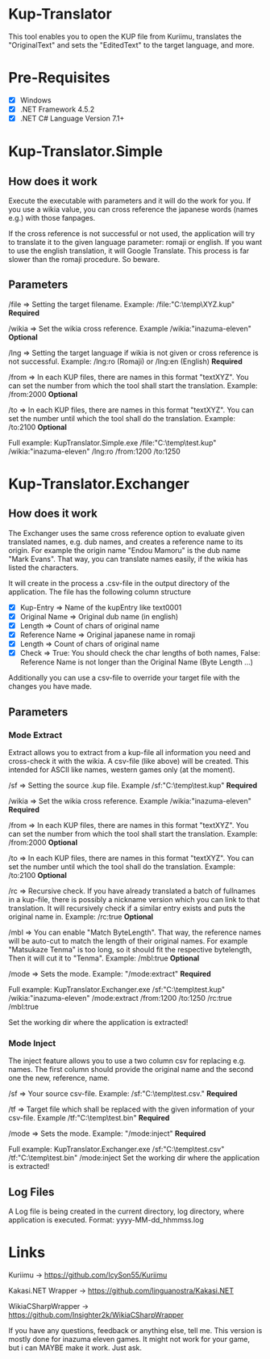 # Kup-Translator
This tool enables you to open the KUP file from Kuriimu, translates the "OriginalText" and sets the "EditedText" to the target language, and more.

# Pre-Requisites
- [x] Windows
- [x] .NET Framework 4.5.2
- [x] .NET C# Language Version 7.1+

# Kup-Translator.Simple
## How does it work
Execute the executable with parameters and it will do the work for you.
If you use a wikia value, you can cross reference the japanese words (names e.g.) with those fanpages.

If the cross reference is not successful or not used, the application will try to translate it to the given language parameter: romaji or english.
If you want to use the english translation, it will Google Translate. This process is far slower than the romaji procedure. So beware.

## Parameters
/file => Setting the target filename. Example: /file:"C:\temp\XYZ.kup" **Required**

/wikia => Set the wikia cross reference. Example /wikia:"inazuma-eleven" **Optional**

/lng => Setting the target language if wikia is not given or cross reference is not successful. Example: /lng:ro (Romaji) or /lng:en (English) **Required**

/from => In each KUP files, there are names in this format "textXYZ". You can set the number from which the tool shall start the translation. Example: /from:2000 **Optional**

/to => In each KUP files, there are names in this format "textXYZ". You can set the number until which the tool shall do the translation. Example: /to:2100 **Optional**

Full example: KupTranslator.Simple.exe /file:"C:\temp\test.kup" /wikia:"inazuma-eleven" /lng:ro /from:1200 /to:1250

# Kup-Translator.Exchanger
## How does it work
The Exchanger uses the same cross reference option to evaluate given translated names, e.g. dub names, and creates a reference name to its origin. For example the origin name "Endou Mamoru" is the dub name "Mark Evans". That way, you can translate names easily, if the wikia has listed the characters.

It will create in the process a .csv-file in the output directory of the application.
The file has the following column structure

- [x] Kup-Entry => Name of the kupEntry like text0001
- [x] Original Name => Original dub name (in english)
- [x] Length => Count of chars of original name
- [x] Reference Name => Original japanese name in romaji
- [x] Length => Count of chars of original name
- [x] Check => True: You should check the char lengths of both names, False: Reference Name is not longer than the Original Name (Byte Length ...)

Additionally you can use a csv-file to override your target file with the changes you have made.

## Parameters

### Mode Extract
Extract allows you to extract from a kup-file all information you need and cross-check it with the wikia. A csv-file (like above) will be created. This intended for ASCII like names, western games only (at the moment).

/sf => Setting the source .kup file. Example /sf:"C:\temp\test.kup" **Required**

/wikia => Set the wikia cross reference. Example /wikia:"inazuma-eleven" **Required**

/from => In each KUP files, there are names in this format "textXYZ". You can set the number from which the tool shall start the translation. Example: /from:2000 **Optional**

/to => In each KUP files, there are names in this format "textXYZ". You can set the number until which the tool shall do the translation. Example: /to:2100 **Optional**

/rc => Recursive check. If you have already translated a batch of fullnames in a kup-file, there is possibly a nickname version which you can link to that translation. It will recursively check if a similar entry exists and puts the original name in. Example: /rc:true **Optional**

/mbl => You can enable "Match ByteLength". That way, the reference names will be auto-cut to match the length of their original names. For example "Matsukaze Tenma" is too long, so it should fit the respective bytelength, Then it will cut it to "Tenma". Example: /mbl:true **Optional**

/mode => Sets the mode. Example: "/mode:extract" **Required**

Full example: KupTranslator.Exchanger.exe /sf:"C:\temp\test.kup" /wikia:"inazuma-eleven" /mode:extract /from:1200 /to:1250 /rc:true /mbl:true

Set the working dir where the application is extracted!

### Mode Inject
The inject feature allows you to use a two column csv for replacing e.g. names.
The first column should provide the original name and the second one the new, reference, name.

/sf => Your source csv-file. Example: /sf:"C:\temp\test.csv." **Required**

/tf => Target file which shall be replaced with the given information of your csv-file. Example /tf:"C:\temp\test.bin" **Required**

/mode => Sets the mode. Example: "/mode:inject" **Required**

Full example: KupTranslator.Exchanger.exe /sf:"C:\temp\test.csv" /tf:"C:\temp\test.bin" /mode:inject
Set the working dir where the application is extracted!

## Log Files
A Log file is being created in the current directory, log directory, where application is executed.
Format: yyyy-MM-dd_hhmmss.log

# Links
Kuriimu -> https://github.com/IcySon55/Kuriimu

Kakasi.NET Wrapper -> https://github.com/linguanostra/Kakasi.NET

WikiaCSharpWrapper -> https://github.com/Insighter2k/WikiaCSharpWrapper

If you have any questions, feedback or anything else, tell me.
This version is mostly done for inazuma eleven games. It might not work for your game, but i can MAYBE make it work. Just ask.
